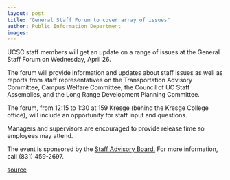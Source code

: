 ```yaml
---
layout: post
title: "General Staff Forum to cover array of issues"
author: Public Information Department
images:
---
```


UCSC staff members will get an update on a range of issues at the General Staff Forum on Wednesday, April 26.

The forum will provide information and updates about staff issues as well as reports from staff representatives on the Transportation Advisory Committee, Campus Welfare Committee, the Council of UC Staff Assemblies, and the Long Range Development Planning Committee.

The forum, from 12:15 to 1:30 at 159 Kresge (behind the Kresge College office), will include an opportunity for staff input and questions.

Managers and supervisors are encouraged to provide release time so employees may attend.

The event is sponsored by the [Staff Advisory Board.][1] For more information, call (831) 459-2697.

[1]: http://sab.ucsc.edu/

[source](http://www1.ucsc.edu/currents/05-06/04-24/brief-forum.asp "Permalink to brief-forum")
